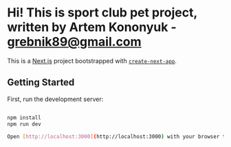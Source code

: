 # Hi! This is sport club pet project, written by Artem Kononyuk - grebnik89@gmail.com

This is a [Next.js](https://nextjs.org/) project bootstrapped with [`create-next-app`](https://github.com/vercel/next.js/tree/canary/packages/create-next-app).

## Getting Started

First, run the development server:

```bash

npm install
npm run dev

Open [http://localhost:3000](http://localhost:3000) with your browser to see the result.
```

